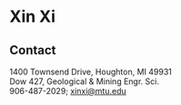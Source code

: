 # Xin Xi
## Contact
1400 Townsend Drive, Houghton, MI 49931 \
Dow 427, Geological & Mining Engr. Sci. \
906-487-2029; xinxi@mtu.edu
